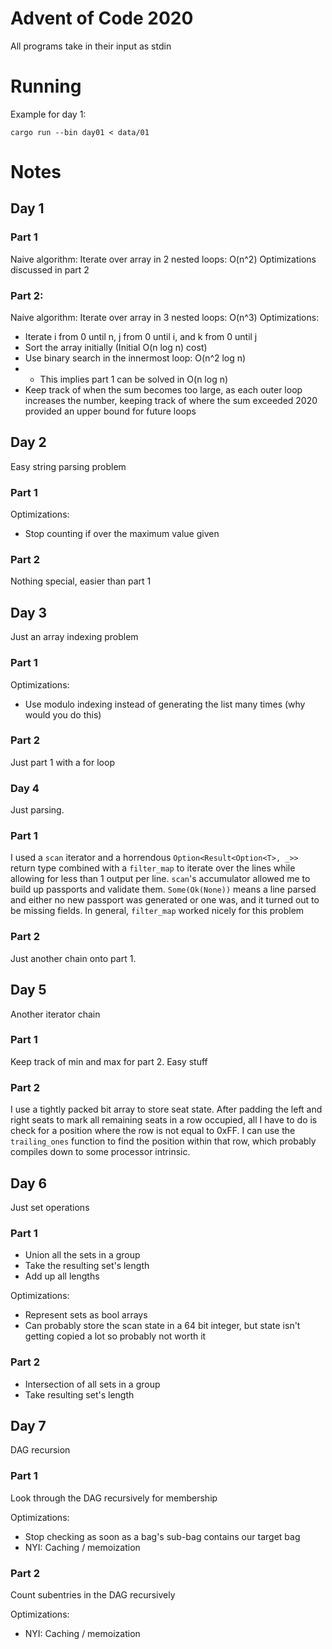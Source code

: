# Advent of Code 2020

All programs take in their input as stdin


# Running
Example for day 1:
```
cargo run --bin day01 < data/01
```

# Notes
## Day 1
### Part 1
Naive algorithm: Iterate over array in 2 nested loops: O(n^2)
Optimizations discussed in part 2
### Part 2: 
Naive algorithm: Iterate over array in 3 nested loops: O(n^3)
Optimizations:
* Iterate i from 0 until n, j from 0 until i, and k from 0 until j
* Sort the array initially (Initial O(n log n) cost)
* Use binary search in the innermost loop: O(n^2 log n)
* * This implies part 1 can be solved in O(n log n)
* Keep track of when the sum becomes too large, as each outer loop increases the number, keeping track of where the sum exceeded 2020 provided an upper bound for future loops

## Day 2
Easy string parsing problem
### Part 1
Optimizations:
* Stop counting if over the maximum value given
### Part 2
Nothing special, easier than part 1

## Day 3
Just an array indexing problem
### Part 1
Optimizations:
* Use modulo indexing instead of generating the list many times (why would you do this)
### Part 2
Just part 1 with a for loop

### Day 4
Just parsing.
### Part 1
I used a `scan` iterator and a horrendous `Option<Result<Option<T>, _>>` return type combined with a `filter_map` to iterate over the lines while allowing for less than 1 output per line. `scan`'s accumulator allowed me to build up passports and validate them. `Some(Ok(None))` means a line parsed and either no new passport was generated or one was, and it turned out to be missing fields. In general, `filter_map` worked nicely for this problem
### Part 2
Just another chain onto part 1.

## Day 5
Another iterator chain

### Part 1
Keep track of min and max for part 2. Easy stuff

### Part 2
I use a tightly packed bit array to store seat state. After padding the left and right seats to mark all remaining seats in a row occupied, all I have to do is check for a position where the row is not equal to 0xFF. I can use the `trailing_ones` function to find the position within that row, which probably compiles down to some processor intrinsic.

## Day 6
Just set operations
### Part 1
* Union all the sets in a group
* Take the resulting set's length
* Add up all lengths

Optimizations: 
* Represent sets as bool arrays
* Can probably store the scan state in a 64 bit integer, but state isn't getting copied a lot so probably not worth it
### Part 2
* Intersection of all sets in a group
* Take resulting set's length

## Day 7
DAG recursion
### Part 1
Look through the DAG recursively for membership

Optimizations:
* Stop checking as soon as a bag's sub-bag contains our target bag
* NYI: Caching / memoization
### Part 2
Count subentries in the DAG recursively

Optimizations:
* NYI: Caching / memoization
